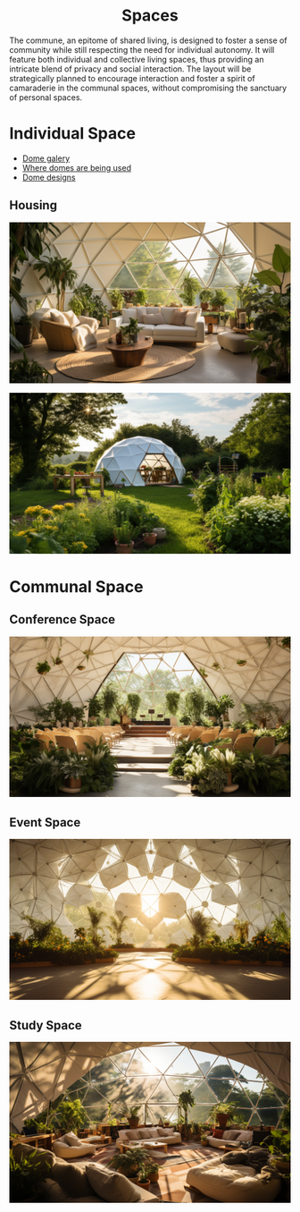 <h1 align="center"> Spaces </h1>

The commune, an epitome of shared living, is designed to foster a sense of community while still respecting the need for individual autonomy. It will feature both individual and collective living spaces, thus providing an intricate blend of privacy and social interaction. The layout will be strategically planned to encourage interaction and foster a spirit of camaraderie in the communal spaces, without compromising the sanctuary of personal spaces.

# Individual Space

- [Dome galery](https://pacificdomes.com/domes-media-gallery/dome-homes-gallery/)
- [Where domes are being used](https://www.youtube.com/watch?v=eek45AVW5BE)
- [Dome designs](https://www.youtube.com/watch?v=6Yg-kkmw3Zw&t=199s)

## Housing

<p align="center" width="100%"><img src="../images/individual_habitation_inside.png" /></p>

<p align="center" width="100%"><img src="../images/individual_habitation_outside.png" /></p>

# Communal Space

## Conference Space

<p align="center" width="100%"><img src="../images/conference_room.png" /></p>

## Event Space

<p align="center" width="100%"><img src="../images/event_room.png" /></p>

## Study Space

<p align="center" width="100%"><img src="../images/study_room.png" /></p>

